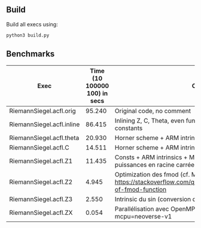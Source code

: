 ## Build

Build all execs using: 
```python
python3 build.py
```

## Benchmarks

| Exec                     | Time (10 100000 100) in secs | Comments                                                    |
|--------------------------|-----------------------------|-------------------------------------------------------------|
| RiemannSiegel.acfl.orig  | 95.240                      | Original code, no comment                                    |
| RiemannSiegel.acfl.inline | 86.415                      | Inlining Z, C, Theta, even functions + compile-time math constants |
| RiemannSiegel.acfl.theta  | 20.930                      | Horner scheme + ARM intrinsics                                |
| RiemannSiegel.acfl.C      | 14.511                      | Horner scheme + ARM intrinsics + Memoization                   |
| RiemannSiegel.acfl.Z1     | 11.435                      | Consts + ARM intrinsics + Memoization + Conversion des puissances en racine carrée |
| RiemannSiegel.acfl.Z2     | 4.945                       | Optimization des fmod (cf. Mehdi) : https://stackoverflow.com/questions/26342823/implementation-of-fmod-function |
| RiemannSiegel.acfl.Z3     | 2.550                       | Intrinsic du sin (conversion depuis cos) / Taylor / Horner  |
| RiemannSiegel.acfl.ZX     | 0.054                       | Parallélisation avec OpenMP + Compile avec flag -mcpu=neoverse-v1 |
